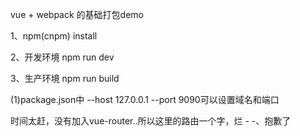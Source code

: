 vue + webpack 的基础打包demo

1、npm(cnpm) install

2、开发环境 npm run dev

3、生产环境 npm run build
<!-- 以下是提示 -->

(1)package.json中 --host 127.0.0.1 --port 9090可以设置域名和端口


时间太赶，没有加入vue-router..所以这里的路由一个字，烂 - -、抱歉了
